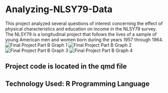 # Analyzing-NLSY79-Data
This project analyzed several questions of interest concerning the effect of physical characteristics and education on income in the NLSY79 survey. The NLSY79 is a longitudinal project that follows the lives of a sample of young American men and women born during the years 1957 through 1964.
![Final Project Part B Graph 1](https://github.com/user-attachments/assets/03b44564-3236-4837-af34-b61e48473e69)
![Final Project Part B Graph 2](https://github.com/user-attachments/assets/2757790f-3994-4ff7-8154-8242e6b246d9)
![Final Project Part B Graph 3](https://github.com/user-attachments/assets/9f3c8fbf-584c-4d90-bebc-77388c2e50f1)
![Final Project Part B Graph 4](https://github.com/user-attachments/assets/3513458f-5152-4570-9097-7de77d59b26b)
## Project code is located in the qmd file
## Technology Used: R Programming Language

